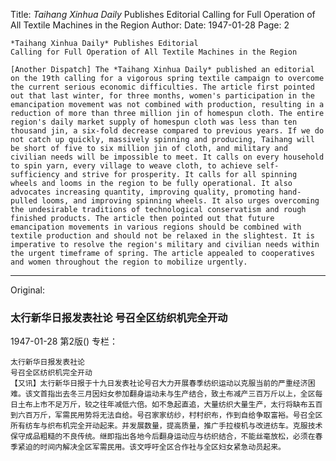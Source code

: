 Title: *Taihang Xinhua Daily* Publishes Editorial Calling for Full Operation of All Textile Machines in the Region
Author:
Date: 1947-01-28
Page: 2

    *Taihang Xinhua Daily* Publishes Editorial
    Calling for Full Operation of All Textile Machines in the Region

    [Another Dispatch] The *Taihang Xinhua Daily* published an editorial on the 19th calling for a vigorous spring textile campaign to overcome the current serious economic difficulties. The article first pointed out that last winter, for three months, women's participation in the emancipation movement was not combined with production, resulting in a reduction of more than three million jin of homespun cloth. The entire region's daily market supply of homespun cloth was less than ten thousand jin, a six-fold decrease compared to previous years. If we do not catch up quickly, massively spinning and producing, Taihang will be short of five to six million jin of cloth, and military and civilian needs will be impossible to meet. It calls on every household to spin yarn, every village to weave cloth, to achieve self-sufficiency and strive for prosperity. It calls for all spinning wheels and looms in the region to be fully operational. It also advocates increasing quantity, improving quality, promoting hand-pulled looms, and improving spinning wheels. It also urges overcoming the undesirable traditions of technological conservatism and rough finished products. The article then pointed out that future emancipation movements in various regions should be combined with textile production and should not be relaxed in the slightest. It is imperative to resolve the region's military and civilian needs within the urgent timeframe of spring. The article appealed to cooperatives and women throughout the region to mobilize urgently.



<hr /> 

Original: 


### 太行新华日报发表社论  号召全区纺织机完全开动

1947-01-28
第2版()
专栏：

    太行新华日报发表社论
    号召全区纺织机完全开动
    【又讯】太行新华日报于十九日发表社论号召大力开展春季纺织运动以克服当前的严重经济困难。该文首指出去冬三月因妇女参加翻身运动未与生产结合，致土布减产三百万斤以上，全区每日土布上市不足万斤，较之往年减低六倍。如不急起直追，大量纺织大量生产，太行将缺布五百到六百万斤，军需民用势将无法自给。号召家家纺纱，村村织布，作到自给争取富裕。号召全区所有纺车与织布机完全开动起来。并发展数量，提高质量，推广手拉梭机与改进纺车。克服技术保守成品粗糙的不良传统。继即指出各地今后翻身运动应与纺织结合，不能丝毫放松，必须在春季紧迫的时间内解决全区军需民用。该文呼吁全区合作社与全区妇女紧急动员起来。
